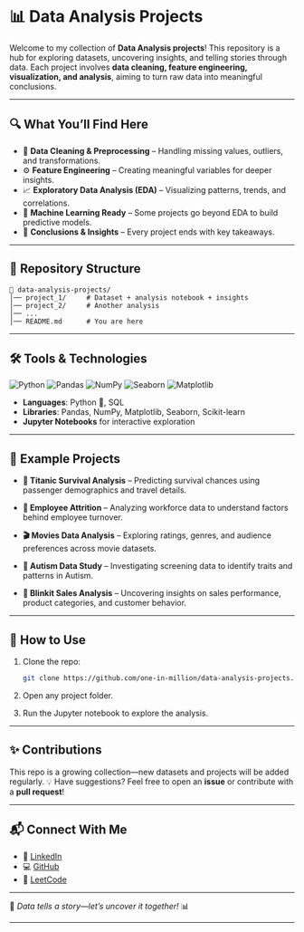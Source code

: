 # 📊 Data Analysis Projects

Welcome to my collection of **Data Analysis projects**!
This repository is a hub for exploring datasets, uncovering insights, and telling stories through data. Each project involves **data cleaning, feature engineering, visualization, and analysis**, aiming to turn raw data into meaningful conclusions.

---

## 🔍 What You’ll Find Here

* 🧹 **Data Cleaning & Preprocessing** – Handling missing values, outliers, and transformations.
* ⚙️ **Feature Engineering** – Creating meaningful variables for deeper insights.
* 📈 **Exploratory Data Analysis (EDA)** – Visualizing patterns, trends, and correlations.
* 🤖 **Machine Learning Ready** – Some projects go beyond EDA to build predictive models.
* 📝 **Conclusions & Insights** – Every project ends with key takeaways.

---

## 📂 Repository Structure

```
📁 data-analysis-projects/
│── project_1/     # Dataset + analysis notebook + insights
│── project_2/     # Another analysis
│── ...
│── README.md      # You are here
```

---

## 🛠️ Tools & Technologies
<!-- Languages & Libraries -->
![Python](https://img.shields.io/badge/Python-3776AB?style=for-the-badge&logo=python&logoColor=white)
![Pandas](https://img.shields.io/badge/Pandas-150458?style=for-the-badge&logo=pandas&logoColor=white)
![NumPy](https://img.shields.io/badge/NumPy-013243?style=for-the-badge&logo=numpy&logoColor=white)
![Seaborn](https://img.shields.io/badge/Seaborn-4c8cbf?style=for-the-badge&logo=python&logoColor=white)
![Matplotlib](https://img.shields.io/badge/Matplotlib-11557c?style=for-the-badge&logo=plotly&logoColor=white)

* **Languages**: Python 🐍, SQL
* **Libraries**: Pandas, NumPy, Matplotlib, Seaborn, Scikit-learn
* **Jupyter Notebooks** for interactive exploration

---

## 🌟 Example Projects

* **🚢 Titanic Survival Analysis** – Predicting survival chances using passenger demographics and travel details.

* **🏢 Employee Attrition** – Analyzing workforce data to understand factors behind employee turnover.

* **🎬 Movies Data Analysis** – Exploring ratings, genres, and audience preferences across movie datasets.

* **🧠 Autism Data Study** – Investigating screening data to identify traits and patterns in Autism.

* **🛒 Blinkit Sales Analysis** – Uncovering insights on sales performance, product categories, and customer behavior.

---

## 🚀 How to Use

1. Clone the repo:

   ```bash
   git clone https://github.com/one-in-million/data-analysis-projects.git
   ```
2. Open any project folder.
3. Run the Jupyter notebook to explore the analysis.

---

## ✨ Contributions

This repo is a growing collection—new datasets and projects will be added regularly.
💡 Have suggestions? Feel free to open an **issue** or contribute with a **pull request**!

---

## 📬 Connect With Me

* 🔗 [LinkedIn](https://www.linkedin.com/in/boomika-m-s)
* 💻 [GitHub](https://github.com/one-in-million)
* 🧩 [LeetCode](https://leetcode.com/u/bh_oo_mi_21/)

---

📢 *Data tells a story—let’s uncover it together!* 📊

---


